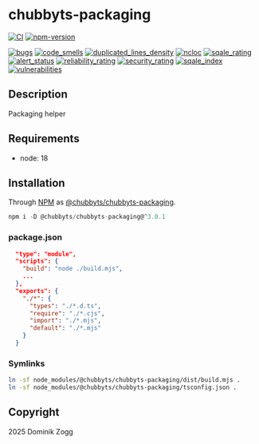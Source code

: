 # chubbyts-packaging

[![CI](https://github.com/chubbyts/chubbyts-packaging/workflows/CI/badge.svg?branch=master)](https://github.com/chubbyts/chubbyts-packaging/actions?query=workflow%3ACI)
[![npm-version](https://img.shields.io/npm/v/@chubbyts/chubbyts-packaging.svg)](https://www.npmjs.com/package/@chubbyts/chubbyts-packaging)

[![bugs](https://sonarcloud.io/api/project_badges/measure?project=chubbyts_chubbyts-packaging&metric=bugs)](https://sonarcloud.io/dashboard?id=chubbyts_chubbyts-packaging)
[![code_smells](https://sonarcloud.io/api/project_badges/measure?project=chubbyts_chubbyts-packaging&metric=code_smells)](https://sonarcloud.io/dashboard?id=chubbyts_chubbyts-packaging)
[![duplicated_lines_density](https://sonarcloud.io/api/project_badges/measure?project=chubbyts_chubbyts-packaging&metric=duplicated_lines_density)](https://sonarcloud.io/dashboard?id=chubbyts_chubbyts-packaging)
[![ncloc](https://sonarcloud.io/api/project_badges/measure?project=chubbyts_chubbyts-packaging&metric=ncloc)](https://sonarcloud.io/dashboard?id=chubbyts_chubbyts-packaging)
[![sqale_rating](https://sonarcloud.io/api/project_badges/measure?project=chubbyts_chubbyts-packaging&metric=sqale_rating)](https://sonarcloud.io/dashboard?id=chubbyts_chubbyts-packaging)
[![alert_status](https://sonarcloud.io/api/project_badges/measure?project=chubbyts_chubbyts-packaging&metric=alert_status)](https://sonarcloud.io/dashboard?id=chubbyts_chubbyts-packaging)
[![reliability_rating](https://sonarcloud.io/api/project_badges/measure?project=chubbyts_chubbyts-packaging&metric=reliability_rating)](https://sonarcloud.io/dashboard?id=chubbyts_chubbyts-packaging)
[![security_rating](https://sonarcloud.io/api/project_badges/measure?project=chubbyts_chubbyts-packaging&metric=security_rating)](https://sonarcloud.io/dashboard?id=chubbyts_chubbyts-packaging)
[![sqale_index](https://sonarcloud.io/api/project_badges/measure?project=chubbyts_chubbyts-packaging&metric=sqale_index)](https://sonarcloud.io/dashboard?id=chubbyts_chubbyts-packaging)
[![vulnerabilities](https://sonarcloud.io/api/project_badges/measure?project=chubbyts_chubbyts-packaging&metric=vulnerabilities)](https://sonarcloud.io/dashboard?id=chubbyts_chubbyts-packaging)

## Description

Packaging helper

## Requirements

 * node: 18

## Installation

Through [NPM](https://www.npmjs.com) as [@chubbyts/chubbyts-packaging][1].

```ts
npm i -D @chubbyts/chubbyts-packaging@^3.0.1
```

### package.json

```json
  "type": "module",
  "scripts": {
    "build": "node ./build.mjs",
    ...
  },
  "exports": {
    "./*": {
      "types": "./*.d.ts",
      "require": "./*.cjs",
      "import": "./*.mjs",
      "default": "./*.mjs"
    }
  }
```

### Symlinks

```sh
ln -sf node_modules/@chubbyts/chubbyts-packaging/dist/build.mjs .
ln -sf node_modules/@chubbyts/chubbyts-packaging/tsconfig.json .
```

## Copyright

2025 Dominik Zogg

[1]: https://www.npmjs.com/package/@chubbyts/chubbyts-packaging
